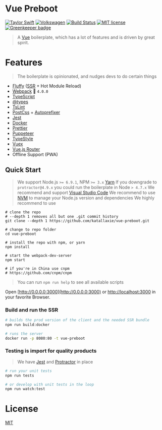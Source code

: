 # Vue Preboot
[![Taylor Swift](https://img.shields.io/badge/secured%20by-taylor%20swift-brightgreen.svg)](https://twitter.com/SwiftOnSecurity)
[![Volkswagen](https://auchenberg.github.io/volkswagen/volkswargen_ci.svg?v=1)](https://github.com/auchenberg/volkswagen)
[![Build Status](https://travis-ci.org/katallaxie/vue-preboot.svg?branch=master)](https://travis-ci.org/katallaxie/vue-preboot)
[![MIT license](http://img.shields.io/badge/license-MIT-brightgreen.svg)](http://opensource.org/licenses/MIT)
[![Greenkeeper badge](https://badges.greenkeeper.io/katallaxie/vue-preboot.svg)](https://greenkeeper.io/)

> A [Vue](https://vuejs.org/) boilerplate, which has a lot of features and is driven by great spirit.

# Features

> The boilerplate is opinionated, and nudges devs to do certain things

* [Fluffy](https://github.com/andersnormal/fluffy) ([SSR](https://ssr.vuejs.org) + Hot Module Reload)
* [Webpack](http://webpack.github.io/) :heartbeat: `4.0.0`
* [TypeScript](http://www.typescriptlang.org/)
* [@types](https://www.google.com/url?sa=t&rct=j&q=&esrc=s&source=web&cd=3&cad=rja&uact=8&ved=0ahUKEwjgjdrR7u_NAhUQ7GMKHXgpC4EQFggnMAI&url=https%3A%2F%2Fwww.npmjs.com%2F~types&usg=AFQjCNG2PFhwEo88JKo12mrw_4d0w1oNiA&sig2=N69zbO0yN8ET7v4KVCUOKA)
* [TsLint](http://palantir.github.io/tslint/)
* [PostCss](https://github.com/postcss/postcss) + [Autoprefixer](https://github.com/postcss/autoprefixer)
* [Jest](https://facebook.github.io/jest)
* [Docker](https://docker.io)
* [Prettier](https://github.com/prettier/prettier)
* [Puppeteer](https://github.com/GoogleChrome/puppeteer)
* [TypeStyle](https://github.com/typestyle/typestyle)
* [Vuex](https://github.com/vuejs/vuex)
* [Vue.js Router](https://github.com/vuejs/vue-router)
* Offline Support (PWA)

## Quick Start

> We support Node.js `>= 6.9.1`, NPM `>= 3.x` [Yarn](https://yarnpkg.com)
> If you downgrade to `protractor@4.9.x` you could run the boilerplate in Node `> 4.7.x`
> We recommend and support [Visual Studio Code](https://code.visualstudio.com/)
> We recommend to use [NVM](https://github.com/creationix/nvm) to manage your Node.js version and dependencies
> We highly recommend to use

```
# clone the repo
# --depth 1 removes all but one .git commit history
git clone --depth 1 https://github.com/katallaxie/vue-preboot.git

# change to repo folder
cd vue-preboot

# install the repo with npm, or yarn
npm install

# start the webpack-dev-server
npm start

# if you're in China use cnpm
# https://github.com/cnpm/cnpm
```

> You can run `npm run help` to see all available scripts

Open [http://0.0.0.0:3000](http://0.0.0.0:3000) or [http://localhost:3000](http://localhost:3000) in your favorite Browser.

### Build and run the SSR

```bash
# builds the prod version of the client and the needed SSR bundle
npm run build:docker

# runs the server
docker run -p 8080:80 -t vue-preboot
```

### Testing is import for quality products

> We have [Jest](https://facebook.github.io/jest) and [Protractor](http://www.protractortest.org/) in place

```bash
# run your unit tests
npm run tests

# or develop with unit tests in the loop
npm run watch:test
```

# License
[MIT](/LICENSE)
